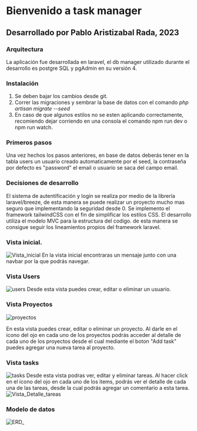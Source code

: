 # Bienvenido a task manager
## Desarrollado por Pablo Aristizabal Rada, 2023

### Arquitectura
La aplicación fue desarrollada en laravel, el db manager utilizado durante el desarrollo es postgre SQL y pgAdmin en su versión 4.

### Instalación
1. Se deben bajar los cambios desde git.
2. Correr las migraciones y sembrar la base de datos con el comando *php artisan migrate --seed*
3. En caso de que algunos estilos no se esten aplicando correctamente, recomiendo dejar corriendo en una consola el comando npm run dev o npm run watch.

### Primeros pasos
Una vez hechos los pasos anteriores, en base de datos deberás tener en la tabla users un usuario creado automaticamente por el seed, la contraseña por defecto es "password" el email o usuario se saca del campo email.

### Decisiones de desarrollo
El sistema de autentificación y login se realiza por medio de la librería laravel/breeze, de esta manera se puede realizar un proyecto mucho mas seguro que implementando la seguridad desde 0.
Se implemento el framework tailwindCSS con el fin de simplificar los estilos CSS.
El desarrollo utiliza el modelo MVC para la estructura del codigo. de esta manera se consigue seguir los lineamientos propios del framework laravel.


### Vista inicial.
![Vista_inicial](image.png)
En la vista inicial encontraras un mensaje junto con una navbar por la que podrás navegar.

### Vista Users
![users](https://github.com/pabloAR22/PruebaDomina/assets/61284007/ef131e2c-db95-484d-bc40-d0f630a75e37)
Desde esta vista puedes crear, editar o eliminar un usuario.

### Vista Proyectos
![proyectos](https://github.com/pabloAR22/PruebaDomina/assets/61284007/3b43aa6c-b24c-44a2-954f-7950e8e5dcd4)

En esta vista puedes crear, editar o eliminar un proyecto.
Al darle en el icono del ojo en cada uno de los proyectos podrás acceder al detalle de cada uno de los proyectos desde el cual mediante el boton
"Add task" puedes agregar una nueva tarea al proyecto.

### Vista tasks
![tasks](https://github.com/pabloAR22/PruebaDomina/assets/61284007/3791e9e2-34b6-40fb-a626-6cd7e8ad87df)
Desde esta vista podras ver, editar y eliminar tareas.
Al hacer click en el icono del ojo en cada uno de los items, podrás ver el detalle de cada una de las tareas, desde la cual podrás agregar un comentario a esta tarea.
![Vista_Detalle_tareas](https://github.com/pabloAR22/PruebaDomina/assets/61284007/bd9520e9-d9fe-44b7-94d8-43ddefe1b0f5)

### Modelo de datos
![ERD_](https://github.com/pabloAR22/PruebaDomina/assets/61284007/3277cbcb-7690-45d8-91c8-89cd84704575)


